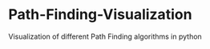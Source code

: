 
<h1> Path-Finding-Visualization </h1>
<p>Visualization of different Path Finding algorithms in python </p>
